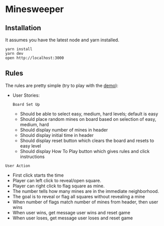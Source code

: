# Minesweeper

## Installation

It assumes you have the latest node and yarn installed.

```
yarn install
yarn dev
open http://localhost:3000
```

## Rules

The rules are pretty simple (try to play with the [demo](https://sweeper.now.sh/)):

* User Stories:

  ```Board Set Up```
  * Should be able to select easy, medium, hard levels; default is easy
  * Should place random mines on board based on selection of easy, medium, hard
  * Should display number of mines in header
  * Should display initial time in header
  * Should display reset button which clears the board and resets to easy level
  * Should display How To Play button which gives rules and click instructions
  

```User Action```
  * First click starts the time
  * Player can left click to reveal/open square.
  * Player can right click to flag square as mine.
  * The number tells how many mines are in the immediate neighborhood.
  * The goal is to reveal or flag all squares without revealing a mine
  * When number of flags match number of mines from header, then user wins
  * When user wins, get message user wins and reset game
  * When user loses, get message user loses and reset game
  
  



